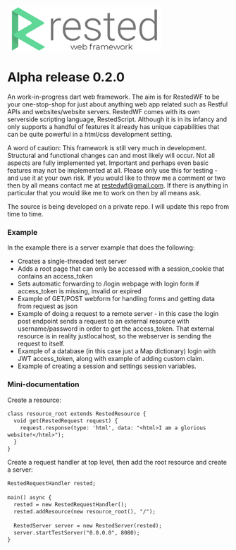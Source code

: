 ![GitHub Logo](images/logo_small.png)

# Alpha release 0.2.0

An work-in-progress dart web framework. The aim is for RestedWF to be your one-stop-shop for just about anything web app related such as Restful APIs and websites/website servers. RestedWF comes with its own serverside scripting language, RestedScript. Although it is in its infancy and only supports a handful of features it already has unique capabilities that can be quite powerful in a html/css development setting.

A word of caution: This framework is still very much in development. Structural and functional changes can and most likely will occur. Not all aspects are fully implemented yet. Important and perhaps even basic features may not be implemented at all. Please only use this for testing - and use it at your own risk. If you would like to throw me a comment or two then by all means contact me at restedwf@gmail.com. If there is anything in particular that you would like me to work on then by all means ask.

The source is being developed on a private repo. I will update this repo from time to time.

### Example

In the example there is a server example that does the following:
- Creates a single-threaded test server
- Adds a root page that can only be accessed with a session_cookie that contains an access_token
- Sets automatic forwarding to /login webpage with login form if access_token is missing, invalid or expired
- Example of GET/POST webform for handling forms and getting data from request as json
- Example of doing a request to a remote server - in this case the login post endpoint sends a request to an external resource with username/password in order to get the access_token. That external resource is in reality justlocalhost, so the webserver is sending the request to itself.
- Example of a database (in this case just a Map dictionary) login with JWT access_token, along with example of adding custom claim.
- Example of creating a session and settings session variables.

### Mini-documentation

Create a resource:

```
class resource_root extends RestedResource {
  void get(RestedRequest request) {
    request.response(type: 'html', data: "<html>I am a glorious website!</html>");
  }
}

```


Create a request handler at top level, then add the root resource and create a server:

```
RestedRequestHandler rested;

main() async {
  rested = new RestedRequestHandler();
  rested.addResource(new resource_root(), "/");

  RestedServer server = new RestedServer(rested);
  server.startTestServer("0.0.0.0", 8080);
}
```

